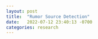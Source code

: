 ```yaml
---
layout: post
title:  "Rumor Source Detection"
date:   2022-07-12 23:40:13 -0700
categories: research
---
```



